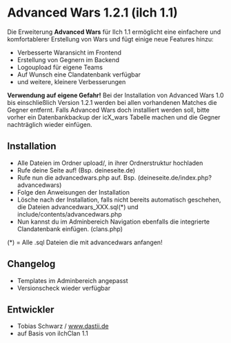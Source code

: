 # Advanced Wars 1.2.1 (ilch 1.1)

Die Erweiterung **Advanced Wars** für Ilch 1.1 ermöglicht eine einfachere und komfortablerer Erstellung von Wars und fügt einige neue Features hinzu:


- Verbesserte Waransicht im Frontend
- Erstellung von Gegnern im Backend
- Logoupload für eigene Teams
- Auf Wunsch eine Clandatenbank verfügbar
- und weitere, kleinere Verbesserungen

**Verwendung auf eigene Gefahr!**
Bei der Installation von Advanced Wars 1.0 bis einschließlich Version 1.2.1 werden bei allen vorhandenen Matches die Gegner entfernt. Falls Advanced Wars doch installiert werden soll, bitte vorher ein Datenbankbackup der icX_wars Tabelle machen und die Gegner nachträglich wieder einfügen.

## Installation

- Alle Dateien im Ordner upload/, in ihrer Ordnerstruktur hochladen
- Rufe deine Seite auf! (Bsp. deineseite.de)
- Rufe nun die advancedwars.php auf. Bsp. (deineseite.de/index.php?advancedwars)
- Folge den Anweisungen der Installation
- Lösche nach der Installation, falls nicht bereits automatisch geschehen, die Dateien advancedwars_XXX.sql(*) und include/contents/advancedwars.php
- Nun kannst du im Adminbereich Navigation ebenfalls die integrierte Clandatenbank einfügen. (clans.php)

(*) = Alle .sql Dateien die mit advancedwars anfangen!

## Changelog

- Templates im Adminbereich angepasst
- Versionscheck wieder verfügbar

## Entwickler

- Tobias Schwarz / www.dastii.de
- auf Basis von ilchClan 1.1
